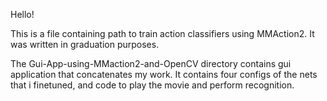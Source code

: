 Hello!

This is a file containing path to train action classifiers using MMAction2.
It was written in graduation purposes.

The Gui-App-using-MMaction2-and-OpenCV directory contains gui application that concatenates my work.
It contains four configs of the nets that i finetuned, and code to play the movie and perform recognition.
